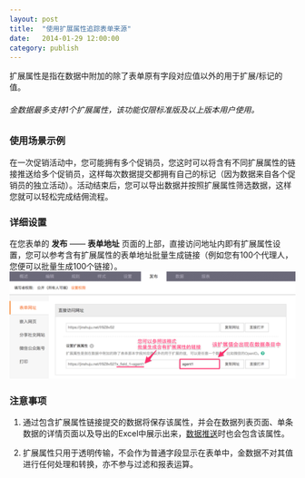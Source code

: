```yaml
---
layout: post
title:  "使用扩展属性追踪表单来源"
date:   2014-01-29 12:00:00
category: publish
---
```


扩展属性是指在数据中附加的除了表单原有字段对应值以外的用于扩展/标记的值。

###### 金数据最多支持1个扩展属性，该功能仅限标准版及以上版本用户使用。

### 使用场景示例

在一次促销活动中，您可能拥有多个促销员，您这时可以将含有不同扩展属性的链接推送给多个促销员，这样每次数据提交都拥有自己的标记（因为数据来自各个促销员的独立活动）。活动结束后，您可以导出数据并按照扩展属性筛选数据，这样您就可以轻松完成结佣流程。

### 详细设置

在您表单的 **发布** —— **表单地址** 页面的上部，直接访问地址内即有扩展属性设置，您可以参考含有扩展属性的表单地址批量生成链接（例如您有100个代理人，您便可以批量生成100个链接）。
	![](/images/extended-attr-index.png)

### 注意事项

1. 通过包含扩展属性链接提交的数据将保存该属性，并会在数据列表页面、单条数据的详情页面以及导出的Excel中展示出来，[数据推送](http-push.html)时也会包含该属性。

2. 扩展属性只用于透明传输，不会作为普通字段显示在表单中，金数据不对其值进行任何处理和转换，亦不参与过滤和报表运算。
